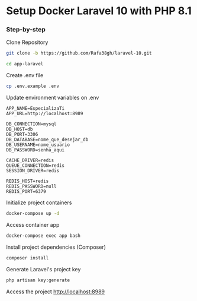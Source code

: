 
# Setup Docker Laravel 10 with PHP 8.1

### Step-by-step
Clone Repository
```sh
git clone -b https://github.com/Rafa38gh/laravel-10.git
```
```sh
cd app-laravel
```


Create .env file
```sh
cp .env.example .env
```


Update environment variables on .env
```dosini
APP_NAME=EspecializaTi
APP_URL=http://localhost:8989

DB_CONNECTION=mysql
DB_HOST=db
DB_PORT=3306
DB_DATABASE=nome_que_desejar_db
DB_USERNAME=nome_usuario
DB_PASSWORD=senha_aqui

CACHE_DRIVER=redis
QUEUE_CONNECTION=redis
SESSION_DRIVER=redis

REDIS_HOST=redis
REDIS_PASSWORD=null
REDIS_PORT=6379
```


Initialize project containers
```sh
docker-compose up -d
```


Access container app
```sh
docker-compose exec app bash
```


Install project dependencies (Composer)
```sh
composer install
```


Generate Laravel's project key
```sh
php artisan key:generate
```


Access the project
[http://localhost:8989](http://localhost:8989)

